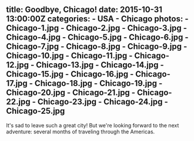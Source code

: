 title: Goodbye, Chicago!
date: 2015-10-31 13:00:00Z
categories:
	- USA
	- Chicago
photos:
	- Chicago-1.jpg
	- Chicago-2.jpg
	- Chicago-3.jpg
	- Chicago-4.jpg
	- Chicago-5.jpg
	- Chicago-6.jpg
	- Chicago-7.jpg
	- Chicago-8.jpg
	- Chicago-9.jpg
	- Chicago-10.jpg
	- Chicago-11.jpg
	- Chicago-12.jpg
	- Chicago-13.jpg
	- Chicago-14.jpg
	- Chicago-15.jpg
	- Chicago-16.jpg
	- Chicago-17.jpg
	- Chicago-18.jpg
	- Chicago-19.jpg
	- Chicago-20.jpg
	- Chicago-21.jpg
	- Chicago-22.jpg
	- Chicago-23.jpg
	- Chicago-24.jpg
	- Chicago-25.jpg
---

It's sad to leave such a great city! But we're looking forward to the next adventure: several months of traveling through the Americas.
